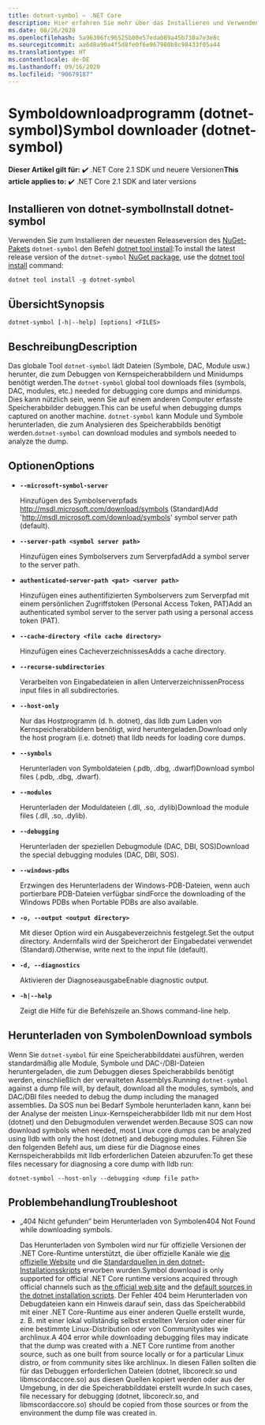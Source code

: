 ```yaml
---
title: dotnet-symbol – .NET Core
description: Hier erfahren Sie mehr über das Installieren und Verwenden des Befehlszeilentools „dotnet-symbol“.
ms.date: 08/26/2020
ms.openlocfilehash: 5a96306fc96525b00e57eda089a45b730a7e3e8c
ms.sourcegitcommit: aa6d8a90a4f5d8fe0f6e967980b8c98433f05a44
ms.translationtype: HT
ms.contentlocale: de-DE
ms.lasthandoff: 09/16/2020
ms.locfileid: "90679187"
---
```

# <a name="symbol-downloader-dotnet-symbol"></a><span data-ttu-id="2644a-103">Symboldownloadprogramm (dotnet-symbol)</span><span class="sxs-lookup"><span data-stu-id="2644a-103">Symbol downloader (dotnet-symbol)</span></span>

<span data-ttu-id="2644a-104">**Dieser Artikel gilt für:** ✔️ .NET Core 2.1 SDK und neuere Versionen</span><span class="sxs-lookup"><span data-stu-id="2644a-104">**This article applies to:** ✔️ .NET Core 2.1 SDK and later versions</span></span>

## <a name="install-dotnet-symbol"></a><span data-ttu-id="2644a-105">Installieren von dotnet-symbol</span><span class="sxs-lookup"><span data-stu-id="2644a-105">Install dotnet-symbol</span></span>

<span data-ttu-id="2644a-106">Verwenden Sie zum Installieren der neuesten Releaseversion des [NuGet-Pakets](https://www.nuget.org/packages/dotnet-symbol) `dotnet-symbol` den Befehl [dotnet tool install](../tools/dotnet-tool-install.md):</span><span class="sxs-lookup"><span data-stu-id="2644a-106">To install the latest release version of the `dotnet-symbol` [NuGet package](https://www.nuget.org/packages/dotnet-symbol), use the [dotnet tool install](../tools/dotnet-tool-install.md) command:</span></span>

```dotnetcli
dotnet tool install -g dotnet-symbol
```

## <a name="synopsis"></a><span data-ttu-id="2644a-107">Übersicht</span><span class="sxs-lookup"><span data-stu-id="2644a-107">Synopsis</span></span>

```console
dotnet-symbol [-h|--help] [options] <FILES>
```

## <a name="description"></a><span data-ttu-id="2644a-108">Beschreibung</span><span class="sxs-lookup"><span data-stu-id="2644a-108">Description</span></span>

<span data-ttu-id="2644a-109">Das globale Tool `dotnet-symbol` lädt Dateien (Symbole, DAC, Module usw.) herunter, die zum Debuggen von Kernspeicherabbildern und Minidumps benötigt werden.</span><span class="sxs-lookup"><span data-stu-id="2644a-109">The `dotnet-symbol` global tool downloads files (symbols, DAC, modules, etc.) needed for debugging core dumps and minidumps.</span></span> <span data-ttu-id="2644a-110">Dies kann nützlich sein, wenn Sie auf einem anderen Computer erfasste Speicherabbilder debuggen.</span><span class="sxs-lookup"><span data-stu-id="2644a-110">This can be useful when debugging dumps captured on another machine.</span></span> <span data-ttu-id="2644a-111">`dotnet-symbol` kann Module und Symbole herunterladen, die zum Analysieren des Speicherabbilds benötigt werden.</span><span class="sxs-lookup"><span data-stu-id="2644a-111">`dotnet-symbol` can download modules and symbols needed to analyze the dump.</span></span>

## <a name="options"></a><span data-ttu-id="2644a-112">Optionen</span><span class="sxs-lookup"><span data-stu-id="2644a-112">Options</span></span>

- **`--microsoft-symbol-server`**

  <span data-ttu-id="2644a-113">Hinzufügen des Symbolserverpfads http://msdl.microsoft.com/download/symbols (Standard)</span><span class="sxs-lookup"><span data-stu-id="2644a-113">Add 'http://msdl.microsoft.com/download/symbols' symbol server path (default).</span></span>

- **`--server-path <symbol server path>`**

  <span data-ttu-id="2644a-114">Hinzufügen eines Symbolservers zum Serverpfad</span><span class="sxs-lookup"><span data-stu-id="2644a-114">Add a symbol server to the server path.</span></span>

- **`authenticated-server-path <pat> <server path>`**

  <span data-ttu-id="2644a-115">Hinzufügen eines authentifizierten Symbolservers zum Serverpfad mit einem persönlichen Zugriffstoken (Personal Access Token, PAT)</span><span class="sxs-lookup"><span data-stu-id="2644a-115">Add an authenticated symbol server to the server path using a personal access token (PAT).</span></span>

- **`--cache-directory <file cache directory>`**

  <span data-ttu-id="2644a-116">Hinzufügen eines Cacheverzeichnisses</span><span class="sxs-lookup"><span data-stu-id="2644a-116">Adds a cache directory.</span></span>

- **`--recurse-subdirectories`**

  <span data-ttu-id="2644a-117">Verarbeiten von Eingabedateien in allen Unterverzeichnissen</span><span class="sxs-lookup"><span data-stu-id="2644a-117">Process input files in all subdirectories.</span></span>

- **`--host-only`**

  <span data-ttu-id="2644a-118">Nur das Hostprogramm (d. h. dotnet), das lldb zum Laden von Kernspeicherabbildern benötigt, wird heruntergeladen.</span><span class="sxs-lookup"><span data-stu-id="2644a-118">Download only the host program (i.e. dotnet) that lldb needs for loading core dumps.</span></span>

- **`--symbols`**

  <span data-ttu-id="2644a-119">Herunterladen von Symboldateien (.pdb, .dbg, .dwarf)</span><span class="sxs-lookup"><span data-stu-id="2644a-119">Download symbol files (.pdb, .dbg, .dwarf).</span></span>

- **`--modules`**

  <span data-ttu-id="2644a-120">Herunterladen der Moduldateien (.dll, .so, .dylib)</span><span class="sxs-lookup"><span data-stu-id="2644a-120">Download the module files (.dll, .so, .dylib).</span></span>

- **`--debugging`**

  <span data-ttu-id="2644a-121">Herunterladen der speziellen Debugmodule (DAC, DBI, SOS)</span><span class="sxs-lookup"><span data-stu-id="2644a-121">Download the special debugging modules (DAC, DBI, SOS).</span></span>

- **`--windows-pdbs`**

  <span data-ttu-id="2644a-122">Erzwingen des Herunterladens der Windows-PDB-Dateien, wenn auch portierbare PDB-Dateien verfügbar sind</span><span class="sxs-lookup"><span data-stu-id="2644a-122">Force the downloading of the Windows PDBs when Portable PDBs are also available.</span></span>

- **`-o, --output <output directory>`**

  <span data-ttu-id="2644a-123">Mit dieser Option wird ein Ausgabeverzeichnis festgelegt.</span><span class="sxs-lookup"><span data-stu-id="2644a-123">Set the output directory.</span></span> <span data-ttu-id="2644a-124">Andernfalls wird der Speicherort der Eingabedatei verwendet (Standard).</span><span class="sxs-lookup"><span data-stu-id="2644a-124">Otherwise, write next to the input file (default).</span></span>

- **`-d, --diagnostics`**

  <span data-ttu-id="2644a-125">Aktivieren der Diagnoseausgabe</span><span class="sxs-lookup"><span data-stu-id="2644a-125">Enable diagnostic output.</span></span>

- **`-h|--help`**

  <span data-ttu-id="2644a-126">Zeigt die Hilfe für die Befehlszeile an.</span><span class="sxs-lookup"><span data-stu-id="2644a-126">Shows command-line help.</span></span>

## <a name="download-symbols"></a><span data-ttu-id="2644a-127">Herunterladen von Symbolen</span><span class="sxs-lookup"><span data-stu-id="2644a-127">Download symbols</span></span>

<span data-ttu-id="2644a-128">Wenn Sie `dotnet-symbol` für eine Speicherabbilddatei ausführen, werden standardmäßig alle Module, Symbole und DAC-/DBI-Dateien heruntergeladen, die zum Debuggen dieses Speicherabbilds benötigt werden, einschließlich der verwalteten Assemblys.</span><span class="sxs-lookup"><span data-stu-id="2644a-128">Running `dotnet-symbol` against a dump file will, by default, download all the modules, symbols, and DAC/DBI files needed to debug the dump including the managed assemblies.</span></span> <span data-ttu-id="2644a-129">Da SOS nun bei Bedarf Symbole herunterladen kann, kann bei der Analyse der meisten Linux-Kernspeicherabbilder lldb mit nur dem Host (dotnet) und den Debugmodulen verwendet werden.</span><span class="sxs-lookup"><span data-stu-id="2644a-129">Because SOS can now download symbols when needed, most Linux core dumps can be analyzed using lldb with only the host (dotnet) and debugging modules.</span></span> <span data-ttu-id="2644a-130">Führen Sie den folgenden Befehl aus, um diese für die Diagnose eines Kernspeicherabbilds mit lldb erforderlichen Dateien abzurufen:</span><span class="sxs-lookup"><span data-stu-id="2644a-130">To get these files necessary for diagnosing a core dump with lldb run:</span></span>

```console
dotnet-symbol --host-only --debugging <dump file path>
```

## <a name="troubleshoot"></a><span data-ttu-id="2644a-131">Problembehandlung</span><span class="sxs-lookup"><span data-stu-id="2644a-131">Troubleshoot</span></span>

- <span data-ttu-id="2644a-132">„404 Nicht gefunden“ beim Herunterladen von Symbolen</span><span class="sxs-lookup"><span data-stu-id="2644a-132">404 Not Found while downloading symbols.</span></span>

   <span data-ttu-id="2644a-133">Das Herunterladen von Symbolen wird nur für offizielle Versionen der .NET Core-Runtime unterstützt, die über offizielle Kanäle wie [die offizielle Website](https://dotnet.microsoft.com/download/dotnet-core) und die [Standardquellen in den dotnet-Installationsskripts](../tools/dotnet-install-script.md) erworben wurden.</span><span class="sxs-lookup"><span data-stu-id="2644a-133">Symbol download is only supported for official .NET Core runtime versions acquired through official channels such as [the official web site](https://dotnet.microsoft.com/download/dotnet-core) and the [default sources in the dotnet installation scripts](../tools/dotnet-install-script.md).</span></span> <span data-ttu-id="2644a-134">Der Fehler 404 beim Herunterladen von Debugdateien kann ein Hinweis darauf sein, dass das Speicherabbild mit einer .NET Core-Runtime aus einer anderen Quelle erstellt wurde, z. B. mit einer lokal vollständig selbst erstellten Version oder einer für eine bestimmte Linux-Distribution oder von Communitysites wie archlinux.</span><span class="sxs-lookup"><span data-stu-id="2644a-134">A 404 error while downloading debugging files may indicate that the dump was created with a .NET Core runtime from another source, such as one built from source locally or for a particular Linux distro, or from community sites like archlinux.</span></span> <span data-ttu-id="2644a-135">In diesen Fällen sollten die für das Debuggen erforderlichen Dateien (dotnet, libcoreclr.so und libmscordaccore.so) aus diesen Quellen kopiert werden oder aus der Umgebung, in der die Speicherabbilddatei erstellt wurde.</span><span class="sxs-lookup"><span data-stu-id="2644a-135">In such cases, file necessary for debugging (dotnet, libcoreclr.so, and libmscordaccore.so) should be copied from those sources or from the environment the dump file was created in.</span></span>
